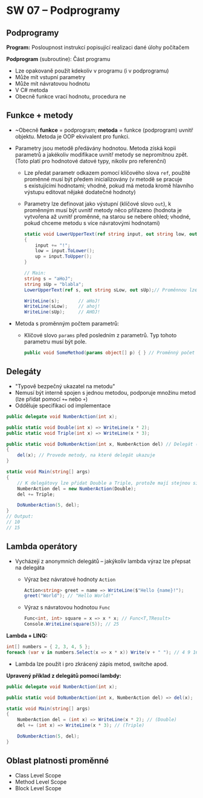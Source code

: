# SW 07 – Podprogramy

## Podprogramy

__Program:__ Posloupnost instrukcí popisující realizaci dané úlohy počítačem

__Podprogram__ (subroutine): Část programu

* Lze opakovaně použít kdekoliv v programu (i v podprogramu)
* Může mít vstupní parametry
* Může mít návratovou hodnotu
* V C# metoda
* Obecně funkce vrací hodnotu, procedura ne

## Funkce + metody

* ~Obecně __funkce__ = podprogram; __metoda__ = funkce (podprogram) uvnitř objektu. Metoda je OOP ekvivalent pro funkci.
* Parametry jsou metodě předávány hodnotou. Metoda získá kopii parametrů a jakékoliv modifikace uvnitř metody se nepromítnou zpět. (Toto platí pro hodnotové datové typy, nikoliv pro referenční)
  * Lze předat parametr odkazem pomocí klíčového slova `ref`, použité proměnné musí být předem inicializovány (v metodě se pracuje s&nbsp;existujícími hodnotami; vhodné, pokud má metoda kromě hlavního výstupu editovat nějaké dodatečné hodnoty)
  * Parametry lze definovat jako výstupní (klíčové slovo `out`), k proměnným musí být uvnitř metody něco přiřazeno (hodnota je vytvořena až uvnitř proměnné, na starou se nebere ohled; vhodné, pokud chceme metodu s více návratovými hodnotami)

    ``` csharp
    static void LowerUpperText(ref string input, out string low, out string up)
    {
        input += "!";
        low = input.ToLower();
        up = input.ToUpper();
    }

    // Main:
    string s = "aHoJ";
    string sUp = "blabla";
    LowerUpperText(ref s, out string sLow, out sUp);// Proměnnou lze deklarovat až při volání (sLow) nebo už před tím (sUp)
    
    WriteLine(s);       // aHoJ!
    WriteLine(sLow);    // ahoj!
    WriteLine(sUp);     // AHOJ!
    ```

* Metoda s proměnným počtem parametrů:
  * Klíčové slovo `params` před posledním z parametrů. Typ tohoto parametru musí být pole.

    ``` csharp
    public void SomeMethod(params object[] p) { } // Proměnný počet parametrů
    ```

## Delegáty

* "Typově bezpečný ukazatel na metodu"
* Nemusí být interně spojen s jednou metodou, podporuje množinu metod (lze přidat pomocí `+=` nebo `+`)
* Odděluje specifikaci od implementace

``` csharp
public delegate void NumberAction(int x);

public static void Double(int x) => WriteLine(x * 2);
public static void Triple(int x) => WriteLine(x * 3);

public static void DoNumberAction(int x, NumberAction del) // Delegát (ukazatel na metodu/y) jako vstupní parametr
{
    del(x); // Provede metody, na které delegát ukazuje
}

static void Main(string[] args)
{
    // K delegátovy lze přidat Double a Triple, protože mají stejnou signaturu (návratový typ a vstupní parametry)
    NumberAction del = new NumberAction(Double);
    del += Triple;

    DoNumberAction(5, del);
}
// Output:
// 10
// 15
```

## Lambda operátory

* Vycházejí z anonymních delegátů – jakýkoliv lambda výraz lze přepsat na delegáta
  * Výraz bez návratové hodnoty `Action`

    ``` csharp
    Action<string> greet = name => WriteLine($"Hello {name}!");
    greet("World"); // "Hello World!"
    ```

  * Výraz s návratovou hodnotou `Func`

    ``` csharp
    Func<int, int> square = x => x * x; // Func<T,TResult>
    Console.WriteLine(square(5)); // 25
    ```

__Lambda + LINQ:__

``` csharp
int[] numbers = { 2, 3, 4, 5 };
foreach (var v in numbers.Select(x => x * x)) Write(v + " "); // 4 9 16 25
```

* Lambda lze použít i pro zkrácený zápis metod, switche apod.

__Upravený příklad z delegátů pomocí lambdy:__

``` csharp
public delegate void NumberAction(int x);

public static void DoNumberAction(int x, NumberAction del) => del(x);

static void Main(string[] args)
{
    NumberAction del = (int x) => WriteLine(x * 2); // (Double)
    del += (int x) => WriteLine(x * 3); // (Triple)

    DoNumberAction(5, del);
}
```

## Oblast platnosti proměnné

* Class Level Scope
* Method Level Scope
* Block Level Scope
